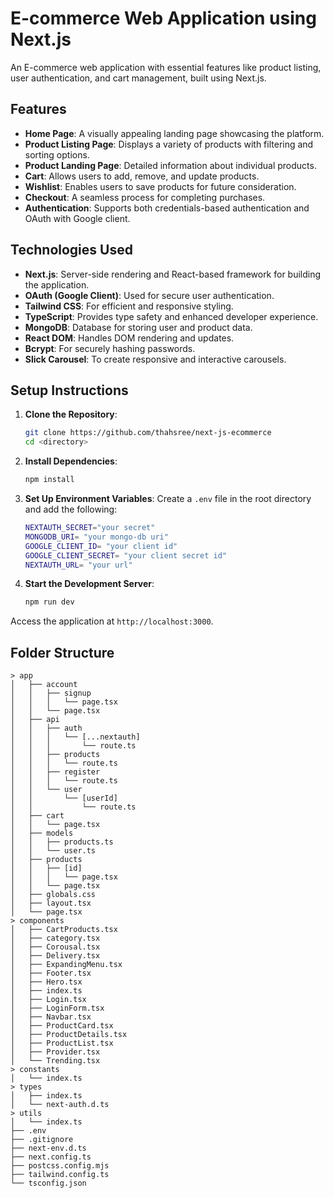 # E-commerce Web Application using Next.js

An E-commerce web application with essential features like product listing, user authentication, and cart management, built using Next.js.

## Features

- **Home Page**: A visually appealing landing page showcasing the platform.
- **Product Listing Page**: Displays a variety of products with filtering and sorting options.
- **Product Landing Page**: Detailed information about individual products.
- **Cart**: Allows users to add, remove, and update products.
- **Wishlist**: Enables users to save products for future consideration.
- **Checkout**: A seamless process for completing purchases.
- **Authentication**: Supports both credentials-based authentication and OAuth with Google client.

## Technologies Used

- **Next.js**: Server-side rendering and React-based framework for building the application.
- **OAuth (Google Client)**: Used for secure user authentication.
- **Tailwind CSS**: For efficient and responsive styling.
- **TypeScript**: Provides type safety and enhanced developer experience.
- **MongoDB**: Database for storing user and product data.
- **React DOM**: Handles DOM rendering and updates.
- **Bcrypt**: For securely hashing passwords.
- **Slick Carousel**: To create responsive and interactive carousels.

## Setup Instructions

1. **Clone the Repository**:

   ```bash
   git clone https://github.com/thahsree/next-js-ecommerce
   cd <directory>
   ```

2. **Install Dependencies**:

   ```bash
   npm install
   ```

3. **Set Up Environment Variables**:
   Create a `.env` file in the root directory and add the following:
   ```bash
   NEXTAUTH_SECRET="your secret" 
   MONGODB_URI= "your mongo-db uri"
   GOOGLE_CLIENT_ID= "your client id"
   GOOGLE_CLIENT_SECRET= "your client secret id"
   NEXTAUTH_URL= "your url"
   ```

4. **Start the Development Server**:
   ```bash
   npm run dev
   ````

Access the application at `http://localhost:3000`.

## Folder Structure

```
> app
│   ├── account
│   │   ├── signup
│   │   │   └── page.tsx
│   │   └── page.tsx
│   ├── api
│   │   ├── auth
│   │   │   └── [...nextauth]
│   │   │       └── route.ts
│   │   ├── products
│   │   │   └── route.ts
│   │   ├── register
│   │   │   └── route.ts
│   │   └── user
│   │       └── [userId]
│   │           └── route.ts
│   ├── cart
│   │   └── page.tsx
│   ├── models
│   │   ├── products.ts
│   │   └── user.ts
│   ├── products
│   │   ├── [id]
│   │   │   └── page.tsx
│   │   └── page.tsx
│   ├── globals.css
│   ├── layout.tsx
│   └── page.tsx
> components
│   ├── CartProducts.tsx
│   ├── category.tsx
│   ├── Corousal.tsx
│   ├── Delivery.tsx
│   ├── ExpandingMenu.tsx
│   ├── Footer.tsx
│   ├── Hero.tsx
│   ├── index.ts
│   ├── Login.tsx
│   ├── LoginForm.tsx
│   ├── Navbar.tsx
│   ├── ProductCard.tsx
│   ├── ProductDetails.tsx
│   ├── ProductList.tsx
│   ├── Provider.tsx
│   └── Trending.tsx
> constants
│   └── index.ts
> types
│   ├── index.ts
│   └── next-auth.d.ts
> utils
│   └── index.ts
├── .env
├── .gitignore
├── next-env.d.ts
├── next.config.ts
├── postcss.config.mjs
├── tailwind.config.ts
└── tsconfig.json

```
